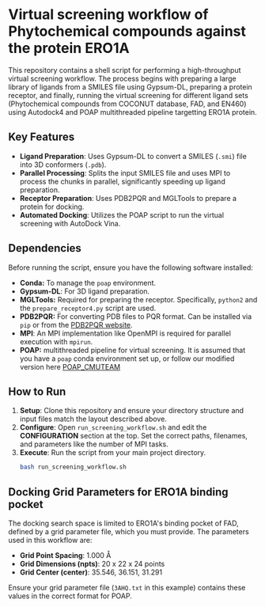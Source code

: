 # Virtual screening workflow of Phytochemical compounds against the protein ERO1A 

This repository contains a shell script for performing a high-throughput virtual screening workflow. The process begins with preparing a large library of ligands from a SMILES file using Gypsum-DL, preparing a protein receptor, and finally, running the virtual screening for different ligand sets (Phytochemical compounds from COCONUT database, FAD, and EN460) using Autodock4 and POAP multithreaded pipeline targetting ERO1A protein. 

## Key Features

*   **Ligand Preparation**: Uses Gypsum-DL to convert a SMILES (`.smi`) file into 3D conformers (`.pdb`).
*   **Parallel Processing**: Splits the input SMILES file and uses MPI to process the chunks in parallel, significantly speeding up ligand preparation.
*   **Receptor Preparation**: Uses PDB2PQR and MGLTools to prepare a protein for docking.
*   **Automated Docking**: Utilizes the POAP script to run the virtual screening with AutoDock Vina.

## Dependencies

Before running the script, ensure you have the following software installed:

*   **Conda:** To manage the `poap` environment.
*   **Gypsum-DL**: For 3D ligand preparation.
*   **MGLTools:** Required for preparing the receptor. Specifically, `python2` and the `prepare_receptor4.py` script are used.
*   **PDB2PQR:** For converting PDB files to PQR format. Can be installed via `pip` or from the [PDB2PQR website](https://www.poissonboltzmann.org/pdb2pqr).
*   **MPI**: An MPI implementation like OpenMPI is required for parallel execution with `mpirun`.
*   **POAP:** multithreaded pipeline for virtual screening. It is assumed that you have a `poap` conda environment set up, or follow our modified version here [POAP_CMUTEAM](https://github.com/asangphukieo/POAP_CMUTEAM)

## How to Run

1.  **Setup**: Clone this repository and ensure your directory structure and input files match the layout described above.
2.  **Configure**: Open `run_screening_workflow.sh` and edit the **CONFIGURATION** section at the top. Set the correct paths, filenames, and parameters like the number of MPI tasks.
3.  **Execute**: Run the script from your main project directory.
    ```bash
    bash run_screening_workflow.sh
    ```

## Docking Grid Parameters for ERO1A binding pocket

The docking search space is limited to ERO1A's binding pocket of FAD, defined by a grid parameter file, which you must provide. The parameters used in this workflow are:

*   **Grid Point Spacing**: 1.000 Å
*   **Grid Dimensions (npts)**: 20 x 22 x 24 points
*   **Grid Center (center)**: 35.546, 36.151, 31.291

Ensure your grid parameter file (`3AHQ.txt` in this example) contains these values in the correct format for POAP.
